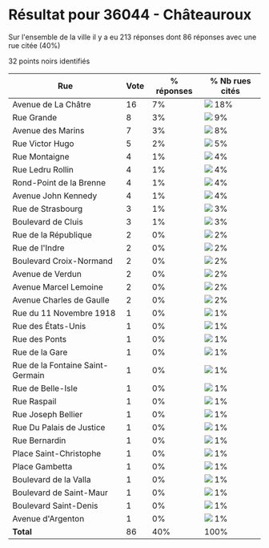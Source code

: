 # Résultat pour 36044 - Châteauroux

Sur l'ensemble de la ville il y a eu 213 réponses dont 86 réponses avec une rue citée (40%)

32 points noirs identifiés

| Rue | Vote | % réponses | % Nb rues cités|
|-----|------|------------|----------------|
| Avenue de La Châtre | 16 | 7% | <img src="../../img/bar_18.gif" />&nbsp;18%|
| Rue Grande | 8 | 3% | <img src="../../img/bar_9.gif" />&nbsp;9%|
| Avenue des Marins | 7 | 3% | <img src="../../img/bar_8.gif" />&nbsp;8%|
| Rue Victor Hugo | 5 | 2% | <img src="../../img/bar_5.gif" />&nbsp;5%|
| Rue Montaigne | 4 | 1% | <img src="../../img/bar_4.gif" />&nbsp;4%|
| Rue Ledru Rollin | 4 | 1% | <img src="../../img/bar_4.gif" />&nbsp;4%|
| Rond-Point de la Brenne | 4 | 1% | <img src="../../img/bar_4.gif" />&nbsp;4%|
| Avenue John Kennedy | 4 | 1% | <img src="../../img/bar_4.gif" />&nbsp;4%|
| Rue de Strasbourg | 3 | 1% | <img src="../../img/bar_3.gif" />&nbsp;3%|
| Boulevard de Cluis | 3 | 1% | <img src="../../img/bar_3.gif" />&nbsp;3%|
| Rue de la République | 2 | 0% | <img src="../../img/bar_2.gif" />&nbsp;2%|
| Rue de l'Indre | 2 | 0% | <img src="../../img/bar_2.gif" />&nbsp;2%|
| Boulevard Croix-Normand | 2 | 0% | <img src="../../img/bar_2.gif" />&nbsp;2%|
| Avenue de Verdun | 2 | 0% | <img src="../../img/bar_2.gif" />&nbsp;2%|
| Avenue Marcel Lemoine | 2 | 0% | <img src="../../img/bar_2.gif" />&nbsp;2%|
| Avenue Charles de Gaulle | 2 | 0% | <img src="../../img/bar_2.gif" />&nbsp;2%|
| Rue du 11 Novembre 1918 | 1 | 0% | <img src="../../img/bar_1.gif" />&nbsp;1%|
| Rue des États-Unis | 1 | 0% | <img src="../../img/bar_1.gif" />&nbsp;1%|
| Rue des Ponts | 1 | 0% | <img src="../../img/bar_1.gif" />&nbsp;1%|
| Rue de la Gare | 1 | 0% | <img src="../../img/bar_1.gif" />&nbsp;1%|
| Rue de la Fontaine Saint-Germain | 1 | 0% | <img src="../../img/bar_1.gif" />&nbsp;1%|
| Rue de Belle-Isle | 1 | 0% | <img src="../../img/bar_1.gif" />&nbsp;1%|
| Rue Raspail | 1 | 0% | <img src="../../img/bar_1.gif" />&nbsp;1%|
| Rue Joseph Bellier | 1 | 0% | <img src="../../img/bar_1.gif" />&nbsp;1%|
| Rue Du Palais de Justice | 1 | 0% | <img src="../../img/bar_1.gif" />&nbsp;1%|
| Rue Bernardin | 1 | 0% | <img src="../../img/bar_1.gif" />&nbsp;1%|
| Place Saint-Christophe | 1 | 0% | <img src="../../img/bar_1.gif" />&nbsp;1%|
| Place Gambetta | 1 | 0% | <img src="../../img/bar_1.gif" />&nbsp;1%|
| Boulevard de la Valla | 1 | 0% | <img src="../../img/bar_1.gif" />&nbsp;1%|
| Boulevard de Saint-Maur | 1 | 0% | <img src="../../img/bar_1.gif" />&nbsp;1%|
| Boulevard Saint-Denis | 1 | 0% | <img src="../../img/bar_1.gif" />&nbsp;1%|
| Avenue d'Argenton | 1 | 0% | <img src="../../img/bar_1.gif" />&nbsp;1%|
| **Total** | 86 | 40% | 100%|
